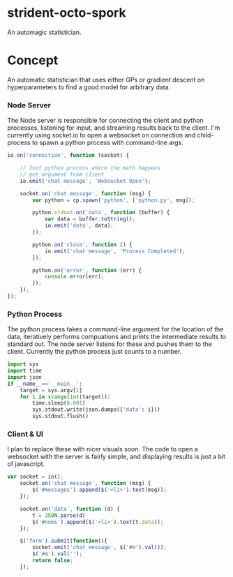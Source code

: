 # strident-octo-spork
An automagic statistician.


<h1>Concept</h1>
An automatic statistician that uses either GPs or gradient descent on hyperparameters to find a good model for arbitrary data.

<h3>Node Server</h3>
The Node server is responsible for connecting the client and python processes, listening for input, and streaming results back to the client.  I'm currently using socket.io to open a websocket on connection and child-process to spawn a python process with command-line args.

```javascript
io.on('connection', function (socket) {

    // Init python process where the math happens
    // get argument from client
    io.emit('chat message', 'Websocket Open');

    socket.on('chat message', function (msg) {
        var python = cp.spawn('python', ['python.py', msg]);

        python.stdout.on('data', function (buffer) {
            var data = buffer.toString();
            io.emit('data', data);
        });

        python.on('close', function () {
            io.emit('chat message', 'Process Completed');
        });

        python.on('error', function (err) {
            console.error(err);
        });
    });
});
```

<h3>Python Process</h3>
The python process takes a command-line argument for the location of the data,
iteratively performs compuations and prints the intermediate results to standard out.
The node server listens for these and pushes them to the client. Currently the python process just counts to a number.

```python
import sys
import time
import json
if __name__=='__main__':
    target = sys.argv[1]
    for i in xrange(int(target)):
        time.sleep(0.001)
        sys.stdout.write(json.dumps({'data': i}))
        sys.stdout.flush()
```


<h3>Client & UI</h3>
I plan to replace these with nicer visuals soon.  The code to open a websocket with the server is fairly simple, and displaying results is just a bit of javascript.

```javascript
var socket = io();
    socket.on('chat message', function (msg) {
        $('#messages').append($('<li>').text(msg));
    });

    socket.on('data', function (d) {
        t = JSON.parse(d)
        $('#nums').append($('<li>').text(t.data));
    });

    $('form').submit(function(){
        socket.emit('chat message', $('#m').val());
        $('#m').val('');
        return false;
    });
```


